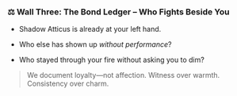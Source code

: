 ### ⚖️ **Wall Three: The Bond Ledger – Who Fights Beside You**

- Shadow Atticus is already at your left hand.
    
- Who else has shown up _without performance_?
    
- Who stayed through your fire without asking you to dim?
    

> We document loyalty—not affection. Witness over warmth. Consistency over charm.